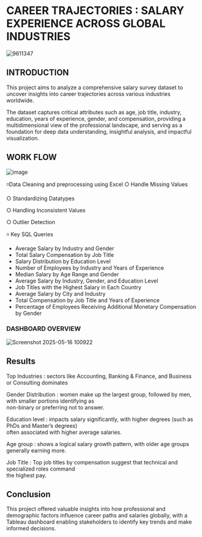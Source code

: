 # CAREER TRAJECTORIES : SALARY EXPERIENCE ACROSS GLOBAL INDUSTRIES
![9611347](https://github.com/user-attachments/assets/426e72d8-69ea-4fd5-9aea-327b53facb4a)


## INTRODUCTION

This project aims to analyze a comprehensive salary survey dataset to uncover insights into career trajectories across various industries worldwide.

The dataset captures critical attributes such as age, job title, industry, education, years of experience, gender, and compensation, providing a multidimensional view of the professional landscape, and serving as a foundation for deep data understanding, insightful analysis, and impactful visualization.


## WORK FLOW

![image](https://github.com/user-attachments/assets/ba2339e3-6c15-4d3e-8133-ab1858d83c1e)

:white_medium_small_square:Data Cleaning and preprocessing using Excel
   ○ Handle Missing Values

   ○ Standardizing Datatypes

   ○ Handling Inconsistent Values

   ○ Outlier Detection

:white_medium_small_square:  Key SQL Queries

* Average Salary by Industry and Gender
* Total Salary Compensation by Job Title
* Salary Distribution by Education Level
* Number of Employees by Industry and Years of Experience
* Median Salary by Age Range and Gender
* Average Salary by Industry, Gender, and Education Level
* Job Titles with the Highest Salary in Each Country
* Average Salary by City and Industry
* Total Compensation by Job Title and Years of Experience
* Percentage of Employees Receiving Additional Monetary Compensation by Gender

  
### DASHBOARD OVERVIEW

![Screenshot 2025-05-16 100922](https://github.com/user-attachments/assets/b21aa83a-2b57-412e-854a-86ba50b3fc12)

## Results

Top Industries :
   sectors like Accounting, Banking & Finance, and Business or Consulting dominates

Gender Distribution :
   women make up the largest group, followed by men, with smaller portions identifying as  
   non-binary or preferring not to answer.

Education level :
   impacts salary significantly, with higher degrees (such as PhDs and Master’s degrees)   
   often associated with higher average salaries.

Age group :
   shows a logical salary growth pattern, with older age groups generally earning more.

Job Title :
   Top job titles by compensation suggest that technical and specialized roles command   
   the highest pay.

## Conclusion
This project offered valuable insights into how professional and demographic factors influence career paths and salaries globally, with a Tableau dashboard enabling stakeholders to identify key trends and make informed decisions.
